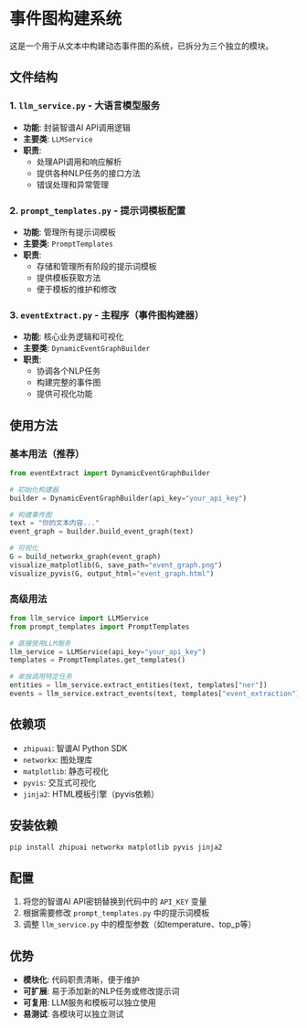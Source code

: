 # 事件图构建系统

这是一个用于从文本中构建动态事件图的系统，已拆分为三个独立的模块。

## 文件结构

### 1. `llm_service.py` - 大语言模型服务
- **功能**: 封装智谱AI API调用逻辑
- **主要类**: `LLMService`
- **职责**: 
  - 处理API调用和响应解析
  - 提供各种NLP任务的接口方法
  - 错误处理和异常管理

### 2. `prompt_templates.py` - 提示词模板配置
- **功能**: 管理所有提示词模板
- **主要类**: `PromptTemplates`
- **职责**:
  - 存储和管理所有阶段的提示词模板
  - 提供模板获取方法
  - 便于模板的维护和修改

### 3. `eventExtract.py` - 主程序（事件图构建器）
- **功能**: 核心业务逻辑和可视化
- **主要类**: `DynamicEventGraphBuilder`
- **职责**:
  - 协调各个NLP任务
  - 构建完整的事件图
  - 提供可视化功能

## 使用方法

### 基本用法（推荐）
```python
from eventExtract import DynamicEventGraphBuilder

# 初始化构建器
builder = DynamicEventGraphBuilder(api_key="your_api_key")

# 构建事件图
text = "你的文本内容..."
event_graph = builder.build_event_graph(text)

# 可视化
G = build_networkx_graph(event_graph)
visualize_matplotlib(G, save_path="event_graph.png")
visualize_pyvis(G, output_html="event_graph.html")
```

### 高级用法
```python
from llm_service import LLMService
from prompt_templates import PromptTemplates

# 直接使用LLM服务
llm_service = LLMService(api_key="your_api_key")
templates = PromptTemplates.get_templates()

# 单独调用特定任务
entities = llm_service.extract_entities(text, templates["ner"])
events = llm_service.extract_events(text, templates["event_extraction"])
```

## 依赖项

- `zhipuai`: 智谱AI Python SDK
- `networkx`: 图处理库
- `matplotlib`: 静态可视化
- `pyvis`: 交互式可视化
- `jinja2`: HTML模板引擎（pyvis依赖）

## 安装依赖

```bash
pip install zhipuai networkx matplotlib pyvis jinja2
```

## 配置

1. 将您的智谱AI API密钥替换到代码中的 `API_KEY` 变量
2. 根据需要修改 `prompt_templates.py` 中的提示词模板
3. 调整 `llm_service.py` 中的模型参数（如temperature、top_p等）

## 优势

- **模块化**: 代码职责清晰，便于维护
- **可扩展**: 易于添加新的NLP任务或修改提示词
- **可复用**: LLM服务和模板可以独立使用
- **易测试**: 各模块可以独立测试
